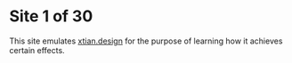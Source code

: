 # Site 1 of 30

This site emulates [xtian.design](http://xtian.design/) for the purpose of learning how it achieves certain effects.